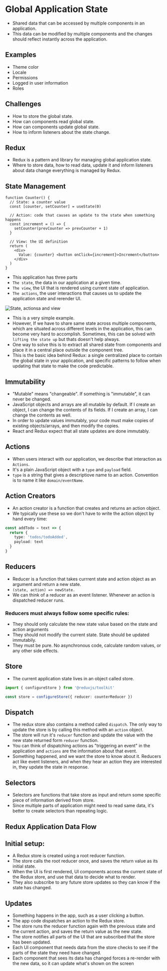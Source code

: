 # Global Application State

- Shared data that can be accessed by multiple components in an application.
- This data can be modified by multiple components and the changes should reflect instantly across the application.

## Examples

- Theme color
- Locale
- Permissions
- Logged in user information
- Roles


## Challenges

- How to store the global state.
- How can components read global state.
- How can components update global state.
- How to inform listeners about the state change.


## Redux

- Redux is a pattern and library for managing global application state.
- Where to store data, how to read data, update it and inform listeners about data change everything is managed by Redux.


## State Management

```tsx
function Counter() {
  // State: a counter value
  const [counter, setCounter] = useState(0)

  // Action: code that causes an update to the state when something happens
  const increment = () => {
    setCounter(prevCounter => prevCounter + 1)
  }

  // View: the UI definition
  return (
    <div>
      Value: {counter} <button onClick={increment}>Increment</button>
    </div>
  )
}
```

- This application has three parts
- `The state`, the data in our application at a given time.
- `The view`, the UI that is rendered using current state of application.
- `The actions`, the user interactions that causes us to update the application state and rerender UI.

![State, actionsa and view](https://redux.js.org/assets/images/one-way-data-flow-04fe46332c1ccb3497ecb04b94e55b97.png)

- This is a very simple example.
- However, If we have to share same state across multiple components, which are situated across different levels in the application, this can become very hard to accomplish. Sometimes, this can be solved with `lifting the state up` but thats doesn't help always.
- One way to solve this is to extract all shared state from components and place it in a central place outside the component tree.
- This is the basic idea behind Redux: a single centralized place to contain the global state in your application, and specific patterns to follow when updating that state to make the code predictable.


## Immutability

- "Mutable" means "changeable". If something is "immutable", it can never be changed.
- JavaScript objects and arrays are all mutable by default. If I create an object, I can change the contents of its fields. If I create an array, I can change the contents as well.
- In order to update values immutably, your code must make copies of existing objects/arrays, and then modify the copies.
- React and Redux expect that all state updates are done immutably.



## Actions

- When users interact with our application, we describe that interaction as `Actions`.
- It's a plain JavaScript object with a `type` and `payload` field.
- `type` is a string that gives a descriptiove name to an action. Convention is to name it like `domain/eventName`.


## Action Creators

- An action creator is a function that creates and returns an action object.
- We typically use these so we don't have to write the action object by hand every time:

```ts
const addTodo = text => {
  return {
    type: 'todos/todoAdded',
    payload: text
  }
}
```

## Reducers

- Reducer is a function that takes currrent state and action object as an argument and return a new state.
- `(state, action) => newState.`
- We can think of a reducer as an event listener. Whenever an action is dispatched reducer runs.


### Reducers must always follow some specific rules:

- They should only calculate the new state value based on the state and action arguments
- They should not modify the current state. State should be updated immutabily.
- They must be pure. No asynchronous code, calculate random values, or any other side effects.


## Store

- The current application state lives in an object called store.

```ts
import { configureStore } from '@reduxjs/toolkit'

const store = configureStore({ reducer: counterReducer })
```


## Dispatch

- The redux store also contains a method called `dispatch`. The only way to update the store is by calling this method with an `action` object.
- The store will run it's `reducer` function and update the value with the new state returned form `reducer` function.
- You can think of dispatching actions as "triggering an event" in the application and `actions` are the information about that event.
- Something happened, and we want the store to know about it. Reducers act like event listeners, and when they hear an action they are interested in, they update the state in response.


## Selectors

- Selectors are functions that take store as input and return some specific piece of information derived from store.
- Since multiple parts of application might need to read same data, it's better to create selectors than repeating logic.



## Redux Application Data Flow


## Initial setup:

- A Redux store is created using a root reducer function.
- The store calls the root reducer once, and saves the return value as its initial state.
- When the UI is first rendered, UI components access the current state of the Redux store, and use that data to decide what to render.
- They also subscribe to any future store updates so they can know if the state has changed.


## Updates

- Something happens in the app, such as a user clicking a button.
- The app code dispatches an action to the Redux store.
- The store runs the reducer function again with the previous state and the current action, and saves the return value as the new state.
- The store notifies all parts of the UI that are subscribed that the store has been updated.
- Each UI component that needs data from the store checks to see if the parts of the state they need have changed.
- Each component that sees its data has changed forces a re-render with the new data, so it can update what's shown on the screen
